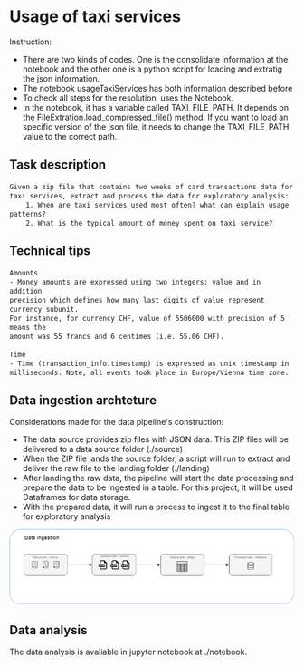 # Usage of taxi services

Instruction:

- There are two kinds of codes. One is the consolidate information at the notebook and the other one is a python script for loading and extratig the json information.
- The notebook usageTaxiServices has both information described before
- To check all steps for the resolution, uses the Notebook.
- In the notebook, it has a variable called TAXI_FILE_PATH. It depends on the FileExtration.load_compressed_file() method. If you want to load an specific version of the json file, it needs to change the TAXI_FILE_PATH value to the correct path.
## Task description

    Given a zip file that contains two weeks of card transactions data for taxi services, extract and process the data for exploratory analysis:
        1. When are taxi services used most often? what can explain usage patterns?
        2. What is the typical amount of money spent on taxi service?
    
## Technical tips

    Amounts
    - Money amounts are expressed using two integers: value and in addition
    precision which defines how many last digits of value represent currency subunit.
    For instance, for currency CHF, value of 5506000 with precision of 5 means the
    amount was 55 francs and 6 centimes (i.e. 55.06 CHF).

    Time
    - Time (transaction_info.timestamp) is expressed as unix timestamp in milliseconds. Note, all events took place in Europe/Vienna time zone.

## Data ingestion archteture

Considerations made for the data pipeline's construction:

* The data source provides zip files with JSON data. This ZIP files will be delivered to a data source folder (./source)
* When the ZIP file lands the source folder, a script will run to extract and deliver the raw file to the landing folder (./landing)
* After landing the raw data, the pipeline will start the data processing and prepare the data to be ingested in a table. For this project, it will be used Dataframes for data storage.
* With the prepared data, it will run a process to ingest it to the final table for exploratory analysis

![alt text](./assets/data_ingestion.png)

## Data analysis

The data analysis is avaliable in jupyter notebook at ./notebook.